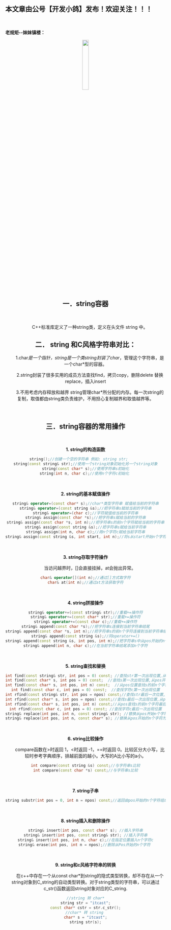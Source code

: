 ﻿## 本文章由公号【开发小鸽】发布！欢迎关注！！！
<br>

**老规矩--妹妹镇楼：**
<center>
<img src="https://img-blog.csdnimg.cn/20200721223424816.JPG"   width="20%">

## 一．string容器
<br>

&nbsp;  &nbsp;  &nbsp;  &nbsp;C++标准库定义了一种string类，定义在头文件 string 中。
<br>

## 二．	string 和C风格字符串对比：
&nbsp;  &nbsp;  &nbsp;  &nbsp;1.char*是一个指针，string是一个类string封装了char*，管理这个字符串，是一个char*型的容器。

&nbsp;  &nbsp;  &nbsp;  &nbsp;2.string封装了很多实用的成员方法查找find，拷贝copy，删除delete 替换replace，插入insert

&nbsp;  &nbsp;  &nbsp;  &nbsp;3.不用考虑内存释放和越界 string管理char*所分配的内存。每一次string的复制，取值都由string类负责维护，不用担心复制越界和取值越界等。

<br>

## 三．string容器的常用操作
<br>

**1.	string的构造函数**
<br>

```cpp
string();//创建一个空的字符串 例如: string str;      
string(const string& str);//使用一个string对象初始化另一个string对象
string(const char* s);//使用字符串s初始化
string(int n, char c);//使用n个字符c初始化 
```
<br>

**2.	string的基本赋值操作**
<br>

```cpp
string& operator=(const char* s);//char*类型字符串 赋值给当前的字符串
string& operator=(const string &s);//把字符串s赋给当前的字符串
string& operator=(char c);//字符赋值给当前的字符串
string& assign(const char *s);//把字符串s赋给当前的字符串
string& assign(const char *s, int n);//把字符串s的前n个字符赋给当前的字符串
string& assign(const string &s);//把字符串s赋给当前字符串
string& assign(int n, char c);//用n个字符c赋给当前字符串
string& assign(const string &s, int start, int n);//将s从start开始n个字符赋值给字符串
```
<br>

**3.	string存取字符操作**
<br>

&nbsp;  &nbsp;  &nbsp;  &nbsp;当访问越界时，[]会直接挂掉，at会抛出异常。


```cpp
char& operator[](int n);//通过[]方式取字符
char& at(int n);//通过at方法获取字符
```
<br>

**4.	string拼接操作**
<br>

```cpp
string& operator+=(const string& str);//重载+=操作符
string& operator+=(const char* str);//重载+=操作符
string& operator+=(const char c);//重载+=操作符
string& append(const char *s);//把字符串s连接到当前字符串结尾
string& append(const char *s, int n);//把字符串s的前n个字符连接到当前字符串结尾
string& append(const string &s);//同operator+=()
string& append(const string &s, int pos, int n);//把字符串s中从pos开始的n个字符连接到当前字符串结尾
string& append(int n, char c);//在当前字符串结尾添加n个字符
```
<br>

**5.	string查找和替换**
<br>

```cpp
int find(const string& str, int pos = 0) const; //查找str第一次出现位置,从pos开始查找
int find(const char* s, int pos = 0) const;  //查找s第一次出现位置,从pos开始查找
int find(const char* s, int pos, int n) const;  //从pos位置查找s的前n个字符第一次位置
int find(const char c, int pos = 0) const;  //查找字符c第一次出现位置
int rfind(const string& str, int pos = npos) const;//查找str最后一次位置,从pos开始查找
int rfind(const char* s, int pos = npos) const;//查找s最后一次出现位置,从pos开始查找
int rfind(const char* s, int pos, int n) const;//从pos查找s的前n个字符最后一次位置
int rfind(const char c, int pos = 0) const; //查找字符c最后一次出现位置
string& replace(int pos, int n, const string& str); //替换从pos开始n个字符为字符串str
string& replace(int pos, int n, const char* s); //替换从pos开始的n个字符为字符串s
```
<br>

**6.	string比较操作**
<br>

&nbsp;  &nbsp;  &nbsp;  &nbsp;compare函数在>时返回 1，<时返回 -1，==时返回 0。比较区分大小写，比较时参考字典顺序，排越前面的越小。大写的A比小写的a小。

```cpp
int compare(const string &s) const;//与字符串s比较
int compare(const char *s) const;//与字符串s比较
```
<br>

**7.	string子串**
<br>

```cpp
string substr(int pos = 0, int n = npos) const;//返回由pos开始的n个字符组成的字符串
```
<br>

**8.	string插入和删除操作**
<br>

```cpp
string& insert(int pos, const char* s); //插入字符串
string& insert(int pos, const string& str); //插入字符串
string& insert(int pos, int n, char c);//在指定位置插入n个字符c
string& erase(int pos, int n = npos);//删除从Pos开始的n个字符 
```
<br>

**9.	string和c风格字符串的转换**
<br>

&nbsp;  &nbsp;  &nbsp;  &nbsp;在c++中存在一个从const char*到string的隐式类型转换，却不存在从一个string对象到C_string的自动类型转换。对于string类型的字符串，可以通过c_str()函数返回string对象对应的C_string.

```cpp
//string 转 char*
string str = "itcast";
const char* cstr = str.c_str();
//char* 转 string 
char* s = "itcast";
string str(s);
```






<br>



